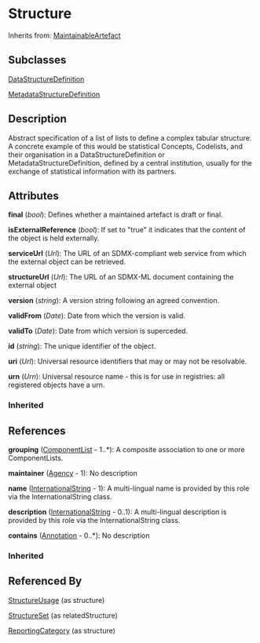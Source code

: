 
# Structure

Inherits from: [MaintainableArtefact](MaintainableArtefact.md)

## Subclasses

[DataStructureDefinition](../DataStructureDefinitions/DataStructureDefinition.md)

[MetadataStructureDefinition](../MetadataStructureDefinitions/MetadataStructureDefinition.md)



## Description

Abstract specification of a list of lists to define a complex tabular structure. A concrete example of this would be statistical Concepts, Codelists, and their organisation in a DataStructureDefinition or MetadataStructureDefinition, defined by a central institution, usually for the exchange of statistical information with its partners.


## Attributes

**final** (*bool*): Defines whether a maintained artefact is draft or final.

**isExternalReference** (*bool*): If set to "true" it indicates that the content of the object is held externally.

**serviceUrl** (*Url*): The URL of an SDMX-compliant web service from which the external object can be retrieved.

**structureUrl** (*Url*): The URL of an SDMX-ML document containing the external object

**version** (*string*): A version string following an agreed convention.

**validFrom** (*Date*): Date from which the version is valid.

**validTo** (*Date*): Date from which version is superceded.

**id** (*string*): The unique identifier of the object.

**uri** (*Url*): Universal resource identifiers that may or may not be resolvable.

**urn** (*Urn*): Universal resource name - this is for use in registries: all registered objects have a urn.

### Inherited



## References

**grouping** ([ComponentList](ComponentList.md) - 1..*): A composite association to one or more ComponentLists.

**maintainer** ([Agency](../OrganisationSchemes/Agency.md) - 1): No description

**name** ([InternationalString](InternationalString.md) - 1): A multi-lingual name is provided by this role via the InternationalString class.

**description** ([InternationalString](InternationalString.md) - 0..1): A multi-lingual description is provided by this role via the InternationalString class.

**contains** ([Annotation](Annotation.md) - 0..*): No description

### Inherited



## Referenced By

[StructureUsage](StructureUsage.md) (as structure)

[StructureSet](../StructureMaps/StructureSet.md) (as relatedStructure)

[ReportingCategory](../ReportingTaxonomies/ReportingCategory.md) (as structure)


